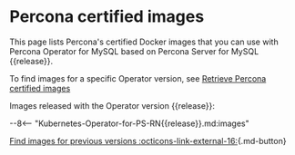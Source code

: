# Percona certified images

This page lists Percona's certified Docker images that you can use with Percona Operator for MySQL based on Percona Server for MySQL {{release}}. 

To find images for a specific Operator version, see [Retrieve Percona certified images](image-query.md)

Images released with the Operator version {{release}}:

--8<-- "Kubernetes-Operator-for-PS-RN{{release}}.md:images"


[Find images for previous versions :octicons-link-external-16:](https://docs.percona.com/legacy-documentation/){.md-button}
